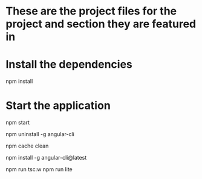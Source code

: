# These are the project files for the project and section they are featured in

# Install the dependencies

npm install

# Start the application

npm start




npm uninstall -g angular-cli 

npm cache clean 

npm install -g angular-cli@latest





npm run tsc:w npm run lite